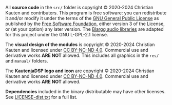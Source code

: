All **source code** in the `src/` folder is copyright © 2020-2024 Christian Kauten and contributers. This program is free software: you can redistribute it and/or modify it under the terms of the [GNU General Public License](https://www.gnu.org/licenses/gpl-3.0.en.html) as published by the [Free Software Foundation](https://www.fsf.org/), either version 3 of the License, or (at your option) any later version. The [Blargg audio libraries](https://github.com/amhndu/SimpleNES) are adapted for this project under the GNU L-GPL-2.1 license.

The **visual design of the modules** is copyright © 2020-2024 Christian Kauten and licensed under [CC BY-NC-ND 4.0](https://creativecommons.org/licenses/by-nc-nd/4.0/). Commercial use and derivative works **ARE NOT** allowed. This includes all graphics in the `res/` and `manual/` folders.

The **KautenjaDSP logo and icon** are copyright © 2020-2024 Christian Kauten and licensed under [CC BY-NC-ND 4.0](https://creativecommons.org/licenses/by-nc-nd/4.0/). Commercial use and derivative works **ARE NOT** allowed.

**Dependencies** included in the binary distributable may have other licenses.
See [LICENSE-dist.txt](LICENSE-dist.txt) for a full list.
